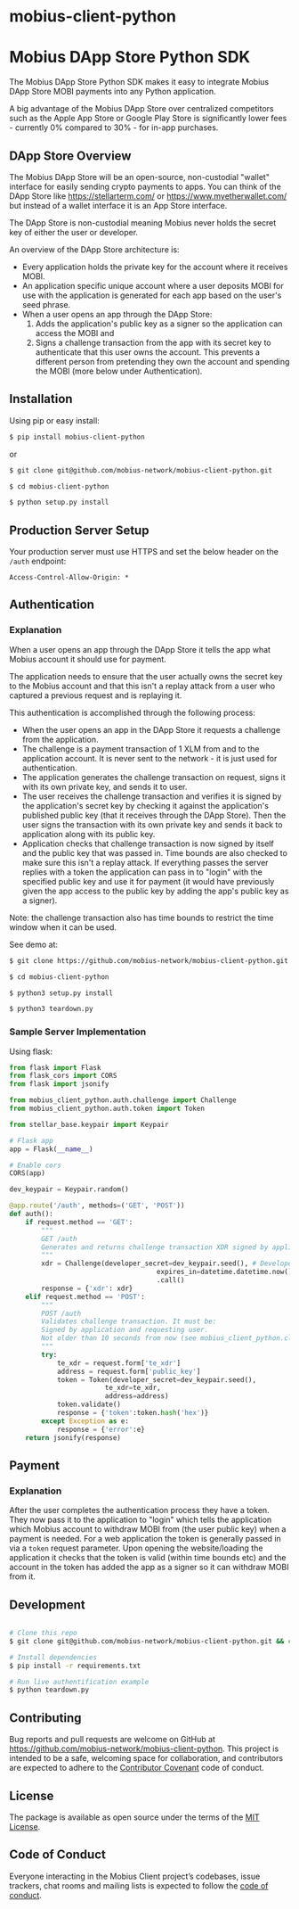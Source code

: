 # mobius-client-python

# Mobius DApp Store Python SDK

The Mobius DApp Store Python SDK makes it easy to integrate Mobius DApp Store MOBI payments into any Python application.

A big advantage of the Mobius DApp Store over centralized competitors such as the Apple App Store or Google Play Store is significantly lower fees - currently 0% compared to 30% - for in-app purchases.

## DApp Store Overview

The Mobius DApp Store will be an open-source, non-custodial "wallet" interface for easily sending crypto payments to apps. You can think of the DApp Store like https://stellarterm.com/ or https://www.myetherwallet.com/ but instead of a wallet interface it is an App Store interface.

The DApp Store is non-custodial meaning Mobius never holds the secret key of either the user or developer.

An overview of the DApp Store architecture is:

- Every application holds the private key for the account where it receives MOBI.
- An application specific unique account where a user deposits MOBI for use with the application is generated for each app based on the user's seed phrase.
- When a user opens an app through the DApp Store:
  1) Adds the application's public key as a signer so the application can access the MOBI and
  2) Signs a challenge transaction from the app with its secret key to authenticate that this user owns the account. This prevents a different person from pretending they own the account and spending the MOBI (more below under Authentication).

## Installation

Using pip or easy install:

```sh
$ pip install mobius-client-python
```

or

```sh
$ git clone git@github.com/mobius-network/mobius-client-python.git

$ cd mobius-client-python

$ python setup.py install
```

## Production Server Setup

Your production server must use HTTPS and set the below header on the `/auth` endpoint:

`Access-Control-Allow-Origin: *`

## Authentication

### Explanation

When a user opens an app through the DApp Store it tells the app what Mobius account it should use for payment.

The application needs to ensure that the user actually owns the secret key to the Mobius account and that this isn't a replay attack from a user who captured a previous request and is replaying it.

This authentication is accomplished through the following process:

* When the user opens an app in the DApp Store it requests a challenge from the application.
* The challenge is a payment transaction of 1 XLM from and to the application account. It is never sent to the network - it is just used for authentication.
* The application generates the challenge transaction on request, signs it with its own private key, and sends it to user.
* The user receives the challenge transaction and verifies it is signed by the application's secret key by checking it against the application's published public key (that it receives through the DApp Store). Then the user signs the transaction with its own private key and sends it back to application along with its public key.
* Application checks that challenge transaction is now signed by itself and the public key that was passed in. Time bounds are also checked to make sure this isn't a replay attack. If everything passes the server replies with a token the application can pass in to "login" with the specified public key and use it for payment (it would have previously given the app access to the public key by adding the app's public key as a signer).

Note: the challenge transaction also has time bounds to restrict the time window when it can be used.

See demo at:

```bash
$ git clone https://github.com/mobius-network/mobius-client-python.git

$ cd mobius-client-python

$ python3 setup.py install

$ python3 teardown.py
```

### Sample Server Implementation

Using flask:

```python
from flask import Flask
from flask_cors import CORS
from flask import jsonify

from mobius_client_python.auth.challenge import Challenge
from mobius_client_python.auth.token import Token

from stellar_base.keypair import Keypair

# Flask app
app = Flask(__name__)

# Enable cors
CORS(app)

dev_keypair = Keypair.random()

@app.route('/auth', methods=('GET', 'POST'))
def auth():
    if request.method == 'GET':
        """
        GET /auth
        Generates and returns challenge transaction XDR signed by application to user
        """
        xdr = Challenge(developer_secret=dev_keypair.seed(), # Developer SECRET_KEY
                                     expires_in=datetime.datetime.now())\
                                     .call()
        response = {'xdr': xdr}
    elif request.method == 'POST':
        """
        POST /auth
        Validates challenge transaction. It must be:
        Signed by application and requesting user.
        Not older than 10 seconds from now (see mobius_client_python.client.Client.strict_interval)
        """
        try:
            te_xdr = request.form['te_xdr']
            address = request.form['public_key']
            token = Token(developer_secret=dev_keypair.seed(),
                        te_xdr=te_xdr,
                        address=address)
            token.validate()
            response = {'token':token.hash('hex')}
        except Exception as e:
            response = {'error':e}
    return jsonify(response)
```

## Payment

### Explanation

After the user completes the authentication process they have a token. They now pass it to the application to "login" which tells the application which Mobius account to withdraw MOBI from (the user public key) when a payment is needed. For a web application the token is generally passed in via a `token` request parameter. Upon opening the website/loading the application it checks that the token is valid (within time bounds etc) and the account in the token has added the app as a signer so it can withdraw MOBI from it.

## Development

``` sh

# Clone this repo
$ git clone git@github.com/mobius-network/mobius-client-python.git && cd $_

# Install dependencies
$ pip install -r requirements.txt

# Run live authentification example
$ python teardown.py

```

## Contributing

Bug reports and pull requests are welcome on GitHub at https://github.com/mobius-network/mobius-client-python. This project is intended to be a safe, welcoming space for collaboration, and contributors are expected to adhere to the [Contributor Covenant](http://contributor-covenant.org) code of conduct.

## License

The package is available as open source under the terms of the [MIT License](https://opensource.org/licenses/MIT).

## Code of Conduct

Everyone interacting in the Mobius Client project’s codebases, issue trackers, chat rooms and mailing lists is expected to follow the [code of conduct](https://github.com/mobius-network/mobius-client-js/blob/master/CODE_OF_CONDUCT.md).
